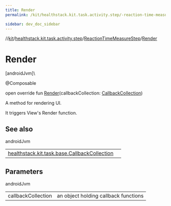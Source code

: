 ```yaml
---
title: Render
permalink: /kit/healthstack.kit.task.activity.step/-reaction-time-measure-step/-render.html

sidebar: dev_doc_sidebar
---
```

//[kit](../../../kit.html)/[healthstack.kit.task.activity.step](../index.html)/[ReactionTimeMeasureStep](index.html)/[Render](-render.html)



# Render



[androidJvm]\




@Composable



open override fun [Render](-render.html)(callbackCollection: [CallbackCollection](../../healthstack.kit.task.base/-callback-collection/index.html))



A method for rendering UI.



It triggers View's Render function.



## See also


androidJvm

| | |
|---|---|
| [healthstack.kit.task.base.CallbackCollection](../../healthstack.kit.task.base/-callback-collection/index.html) |  |



## Parameters


androidJvm

| | |
|---|---|
| callbackCollection | an object holding callback functions |




